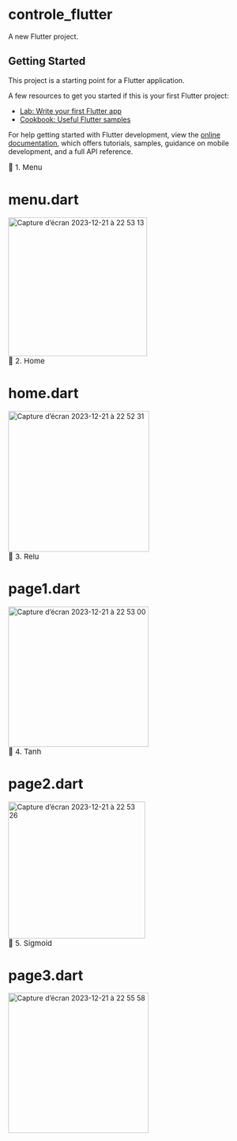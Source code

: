 # controle_flutter

A new Flutter project.

## Getting Started

This project is a starting point for a Flutter application.

A few resources to get you started if this is your first Flutter project:

- [Lab: Write your first Flutter app](https://docs.flutter.dev/get-started/codelab)
- [Cookbook: Useful Flutter samples](https://docs.flutter.dev/cookbook)

For help getting started with Flutter development, view the
[online documentation](https://docs.flutter.dev/), which offers tutorials,
samples, guidance on mobile development, and a full API reference.

<summary style="font-size:15px;cursor:pointer">📌 1. Menu </summary> 
        <h1>menu.dart</h1>
<img width="281" alt="Capture d’écran 2023-12-21 à 22 53 13" src="https://github.com/rifaielarbi/fluter_number_picker/assets/153360442/55b5eac6-594a-453f-aca3-9b3da4eb7006">

<summary style="font-size:15px;cursor:pointer">📌 2. Home </summary>
        <h1>home.dart</h1>
<img width="285" alt="Capture d’écran 2023-12-21 à 22 52 31" src="https://github.com/rifaielarbi/fluter_number_picker/assets/153360442/8de20752-c952-4f00-96a3-7ed2f6acb2b2">

<summary style="font-size:15px;cursor:pointer">📌 3. Relu </summary>
        <h1>page1.dart</h1>
<img width="284" alt="Capture d’écran 2023-12-21 à 22 53 00" src="https://github.com/rifaielarbi/fluter_number_picker/assets/153360442/0fb11c7d-6279-427d-8b43-93008eaab702">

<summary style="font-size:15px;cursor:pointer">📌 4. Tanh</summary>
        <h1>page2.dart</h1>
<img width="277" alt="Capture d’écran 2023-12-21 à 22 53 26" src="https://github.com/rifaielarbi/fluter_number_picker/assets/153360442/829c4eb9-09a6-48c3-b757-15d28a746dda">

<summary style="font-size:15px;cursor:pointer">📌 5. Sigmoid </summary>
        <h1>page3.dart</h1>
<img width="284" alt="Capture d’écran 2023-12-21 à 22 55 58" src="https://github.com/rifaielarbi/fluter_number_picker/assets/153360442/bd7eb5fa-a789-4f43-b9a9-97fcbca9854d">





